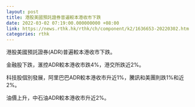```yaml
---
layout: post
title: 港股美國預託證券普遍較本港收市下跌
date: 2022-03-02 07:19:00.000000000 +08:00
link: https://news.rthk.hk/rthk/ch/component/k2/1636653-20220302.htm
categories: rthk
---
```


港股美國預託證券(ADR)普遍較本港收市下跌。

金融股下跌，滙控ADR較本港收市跌4%，港交所跌近2%。

科技股個別發展，阿里巴巴ADR較本港收市升近1%，騰訊和美團則跌1%和近2%。

油價上升，中石油ADR較本港收市升近2%。
